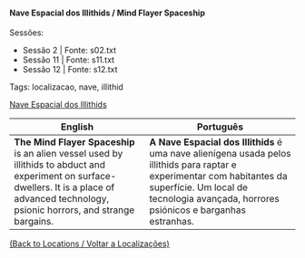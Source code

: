 
#### Nave Espacial dos Illithids / Mind Flayer Spaceship

Sessões:  
- Sessão 2 | Fonte: s02.txt  
- Sessão 11 | Fonte: s11.txt  
- Sessão 12 | Fonte: s12.txt  

Tags: localizacao, nave, illithid

[Nave Espacial dos Illithids](nave_illithid.png)

| English | Português |
|---------|-----------|
| **The Mind Flayer Spaceship** is an alien vessel used by illithids to abduct and experiment on surface-dwellers. It is a place of advanced technology, psionic horrors, and strange bargains. | **A Nave Espacial dos Illithids** é uma nave alienígena usada pelos illithids para raptar e experimentar com habitantes da superfície. Um local de tecnologia avançada, horrores psiónicos e barganhas estranhas. |

[(Back to Locations / Voltar a Localizações)](localizacoes.md)



















